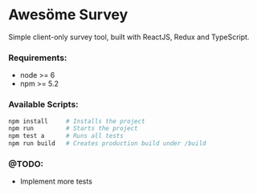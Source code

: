 # Awesöme Survey

Simple client-only survey tool, built with ReactJS, Redux and TypeScript.


### Requirements: 
- node >= 6
- npm >= 5.2

### Available Scripts:

```bash
npm install     # Installs the project
npm run         # Starts the project
npm test a      # Runs all tests
npm run build   # Creates production build under /build
```

### @TODO:
- Implement more tests
